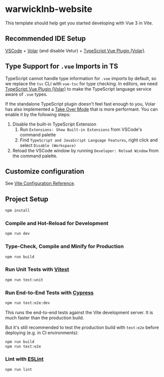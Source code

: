 # warwicklnb-website

This template should help get you started developing with Vue 3 in Vite.

## Recommended IDE Setup

[VSCode](https://code.visualstudio.com/) + [Volar](https://marketplace.visualstudio.com/items?itemName=Vue.volar) (and disable Vetur) + [TypeScript Vue Plugin (Volar)](https://marketplace.visualstudio.com/items?itemName=Vue.vscode-typescript-vue-plugin).

## Type Support for `.vue` Imports in TS

TypeScript cannot handle type information for `.vue` imports by default, so we replace the `tsc` CLI with `vue-tsc` for type checking. In editors, we need [TypeScript Vue Plugin (Volar)](https://marketplace.visualstudio.com/items?itemName=Vue.vscode-typescript-vue-plugin) to make the TypeScript language service aware of `.vue` types.

If the standalone TypeScript plugin doesn't feel fast enough to you, Volar has also implemented a [Take Over Mode](https://github.com/johnsoncodehk/volar/discussions/471#discussioncomment-1361669) that is more performant. You can enable it by the following steps:

1. Disable the built-in TypeScript Extension
    1) Run `Extensions: Show Built-in Extensions` from VSCode's command palette
    2) Find `TypeScript and JavaScript Language Features`, right click and select `Disable (Workspace)`
2. Reload the VSCode window by running `Developer: Reload Window` from the command palette.

## Customize configuration

See [Vite Configuration Reference](https://vitejs.dev/config/).

## Project Setup

```sh
npm install
```

### Compile and Hot-Reload for Development

```sh
npm run dev
```

### Type-Check, Compile and Minify for Production

```sh
npm run build
```

### Run Unit Tests with [Vitest](https://vitest.dev/)

```sh
npm run test:unit
```

### Run End-to-End Tests with [Cypress](https://www.cypress.io/)

```sh
npm run test:e2e:dev
```

This runs the end-to-end tests against the Vite development server.
It is much faster than the production build.

But it's still recommended to test the production build with `test:e2e` before deploying (e.g. in CI environments):

```sh
npm run build
npm run test:e2e
```

### Lint with [ESLint](https://eslint.org/)

```sh
npm run lint
```
